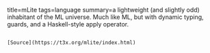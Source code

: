 title=mLite
tags=language
summary=a lightweight (and slightly odd) inhabitant of the ML universe. Much like ML, but with dynamic typing, guards, and a Haskell-style apply operator.
~~~~~~

[Source](https://t3x.org/mlite/index.html)

